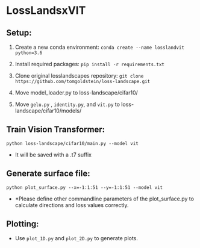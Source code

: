 # LossLandsxVIT

## Setup:

1. Create a new conda environment: `conda create --name losslandvit python=3.6`
2. Install required packages: `pip install -r requirements.txt`
3. Clone original losslandscapes repository: `git clone https://github.com/tomgoldstein/loss-landscape.git`


4. Move model_loader.py to loss-landscape/cifar10/

5. Move `gelu.py` , `identity.py`, and `vit.py` to loss-landscape/cifar10/models/

## Train Vision Transformer:

`python loss-landscape/cifar10/main.py --model vit`

- It will be saved with a .t7 suffix

## Generate surface file:

`python plot_surface.py --x=-1:1:51 --y=-1:1:51 --model vit`

- *Please define other commandline parameters of the plot_surface.py to calculate directions and loss values correctly.

## Plotting: 

- Use `plot_1D.py` and `plot_2D.py` to generate plots.




